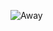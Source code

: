 ![Away](https://github.com/SummerCup/SummerCup2023/assets/120305068/a0af42da-ebb0-49c5-b2f2-98cacd76cf27)
